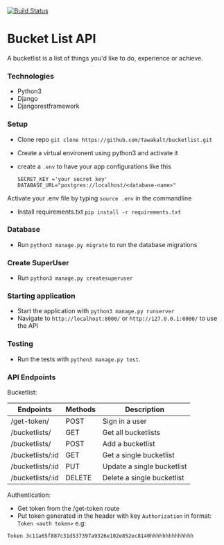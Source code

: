 [![Build Status](https://travis-ci.org/Tawakalt/bucketlist.svg?branch=travis)](https://travis-ci.org/Tawakalt/bucketlist)
# Bucket List API

A bucketlist is a list of things you'd like to do, experience or achieve.

### Technologies
- Python3
- Django
- Djangorestframework

### Setup
- Clone repo `git clone https://github.com/Tawakalt/bucketlist.git`
- Create a virtual environent using python3 and activate it
- create a `.env` to have your app configurations like this

      SECRET_KEY ='your secret key'
      DATABASE_URL="postgres://localhost/<database-name>"

Activate your .env file by typing `source .env` in the commandline

- Install requirements.txt `pip install -r requirements.txt`

### Database
- Run `python3 manage.py migrate` to run the database migrations

### Create SuperUser
- Run `python3 manage.py createsuperuser`

### Starting application
- Start the application with `python3 manage.py runserver`
- Navigate to `http://localhost:8000/` or `http://127.0.0.1:8000/` to use the API

### Testing
- Run the tests with `python3 manage.py test`.

### API Endpoints
Bucketlist:

| Endpoints	| Methods	|Description|
| ------------- | ------------- | -----|
|/get-token/   | POST | Sign in a user |
|/bucketlists/	   |GET	  | Get all bucketlists|
|/bucketlists/	   |POST  | Add a bucketlist |
|/bucketlists/:id  |GET	  | Get a single bucketlist |
|/bucketlists/:id  |PUT	  | Update a single bucketlist |
|/bucketlists/:id  |DELETE| Delete a single bucketlist |


Authentication:
- Get token from the /get-token route
- Put token generated in the header with key `Authorization` in format:
`Token <auth token>`
e.g: 
```
Token 3c11a65f887c31d537397a9326e102e852ec8140hhhhhhhhhhhhhh
```